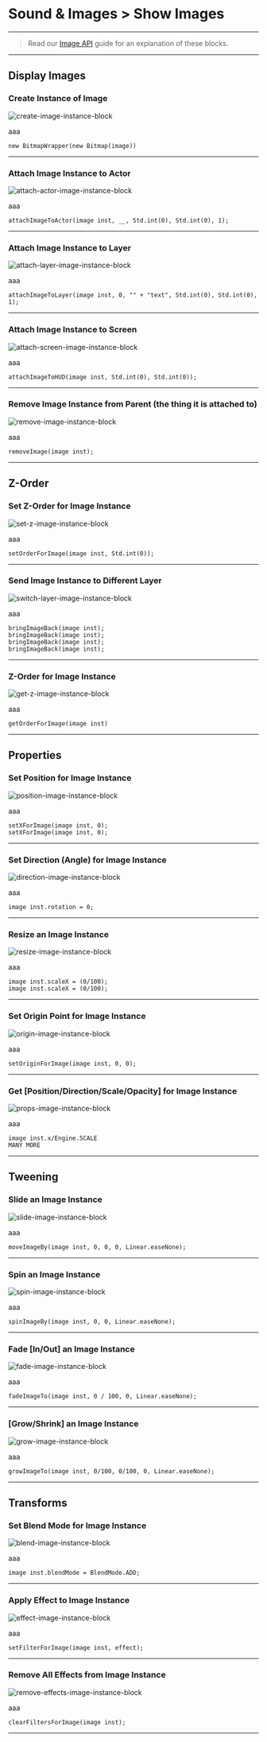 # Sound & Images > Show Images

***

> Read our [Image API](http://www.stencyl.com/help/view/image-api) guide for an explanation of these blocks.

***

## Display Images

### Create Instance of Image

![create-image-instance-block](http://static.stencyl.com/pedia2/block-images/6%20-%20Sound%20%20Images/3%20-%20Show%20Images/image-inst-create.png)

aaa

```
new BitmapWrapper(new Bitmap(image))
```

***

### Attach Image Instance to Actor

![attach-actor-image-instance-block](http://static.stencyl.com/pedia2/block-images/6%20-%20Sound%20%20Images/3%20-%20Show%20Images/image-inst-actor.png)

aaa

```
attachImageToActor(image inst, __, Std.int(0), Std.int(0), 1);
```

***

### Attach Image Instance to Layer

![attach-layer-image-instance-block](http://static.stencyl.com/pedia2/block-images/6%20-%20Sound%20%20Images/3%20-%20Show%20Images/image-inst-layer2.png)

aaa

```
attachImageToLayer(image inst, 0, "" + "text", Std.int(0), Std.int(0), 1);
```

***

### Attach Image Instance to Screen

![attach-screen-image-instance-block](http://static.stencyl.com/pedia2/block-images/6%20-%20Sound%20%20Images/3%20-%20Show%20Images/image-inst-hud.png)

aaa

```
attachImageToHUD(image inst, Std.int(0), Std.int(0));
```

***

### Remove Image Instance from Parent (the thing it is attached to)

![remove-image-instance-block](http://static.stencyl.com/pedia2/block-images/6%20-%20Sound%20%20Images/3%20-%20Show%20Images/image-inst-remove.png)

aaa

```
removeImage(image inst);
```

***

## Z-Order

### Set Z-Order for Image Instance

![set-z-image-instance-block](http://static.stencyl.com/pedia2/block-images/6%20-%20Sound%20%20Images/3%20-%20Show%20Images/image-set-z.png)

aaa

```
setOrderForImage(image inst, Std.int(0));
```

***

### Send Image Instance to Different Layer

![switch-layer-image-instance-block](http://static.stencyl.com/pedia2/block-images/6%20-%20Sound%20%20Images/3%20-%20Show%20Images/image-set-z-friendly.png)

aaa

```
bringImageBack(image inst);
bringImageBack(image inst);
bringImageBack(image inst);
bringImageBack(image inst);
```

***

### Z-Order for Image Instance

![get-z-image-instance-block](http://static.stencyl.com/pedia2/block-images/6%20-%20Sound%20%20Images/3%20-%20Show%20Images/image-get-z.png)

aaa

```
getOrderForImage(image inst)
```

***

## Properties

### Set Position for Image Instance

![position-image-instance-block](http://static.stencyl.com/pedia2/block-images/6%20-%20Sound%20%20Images/3%20-%20Show%20Images/image-set-props0.png)

aaa

```
setXForImage(image inst, 0);
setXForImage(image inst, 0);
```

***

### Set Direction (Angle) for Image Instance

![direction-image-instance-block](http://static.stencyl.com/pedia2/block-images/6%20-%20Sound%20%20Images/3%20-%20Show%20Images/image-set-props1.png)

aaa

```
image inst.rotation = 0;
```

***

### Resize an Image Instance

![resize-image-instance-block](http://static.stencyl.com/pedia2/block-images/6%20-%20Sound%20%20Images/3%20-%20Show%20Images/image-set-props2.png)

aaa

```
image inst.scaleX = (0/100);
image inst.scaleX = (0/100);
```

***

### Set Origin Point for Image Instance

![origin-image-instance-block](http://static.stencyl.com/pedia2/block-images/6%20-%20Sound%20%20Images/3%20-%20Show%20Images/image-origin.png)

aaa

```
setOriginForImage(image inst, 0, 0);
```

***

### Get [Position/Direction/Scale/Opacity] for Image Instance

![props-image-instance-block](http://static.stencyl.com/pedia2/block-images/6%20-%20Sound%20%20Images/3%20-%20Show%20Images/image-get-props.png)

aaa

```
image inst.x/Engine.SCALE
MANY MORE
```

***

## Tweening

### Slide an Image Instance

![slide-image-instance-block](http://static.stencyl.com/pedia2/block-images/6%20-%20Sound%20%20Images/3%20-%20Show%20Images/image-tween-slide.png)

aaa

```
moveImageBy(image inst, 0, 0, 0, Linear.easeNone);
```

***

### Spin an Image Instance

![spin-image-instance-block](http://static.stencyl.com/pedia2/block-images/6%20-%20Sound%20%20Images/3%20-%20Show%20Images/image-tween-spin.png)

aaa

```
spinImageBy(image inst, 0, 0, Linear.easeNone);
```

***

### Fade [In/Out] an Image Instance

![fade-image-instance-block](http://static.stencyl.com/pedia2/block-images/6%20-%20Sound%20%20Images/3%20-%20Show%20Images/image-tween-fade.png)

aaa

```
fadeImageTo(image inst, 0 / 100, 0, Linear.easeNone);
```

***

### [Grow/Shrink] an Image Instance

![grow-image-instance-block](http://static.stencyl.com/pedia2/block-images/6%20-%20Sound%20%20Images/3%20-%20Show%20Images/image-tween-scale.png)

aaa

```
growImageTo(image inst, 0/100, 0/100, 0, Linear.easeNone);
```

***

## Transforms

### Set Blend Mode for Image Instance

![blend-image-instance-block](http://static.stencyl.com/pedia2/block-images/6%20-%20Sound%20%20Images/3%20-%20Show%20Images/image-blend.png)

aaa

```
image inst.blendMode = BlendMode.ADD;
```

***

### Apply Effect to Image Instance

![effect-image-instance-block](http://static.stencyl.com/pedia2/block-images/6%20-%20Sound%20%20Images/3%20-%20Show%20Images/image-apply-filter.png)

aaa

```
setFilterForImage(image inst, effect);
```

***

### Remove All Effects from Image Instance

![remove-effects-image-instance-block](http://static.stencyl.com/pedia2/block-images/6%20-%20Sound%20%20Images/3%20-%20Show%20Images/image-clear-filter.png)

aaa

```
clearFiltersForImage(image inst);
```

***
